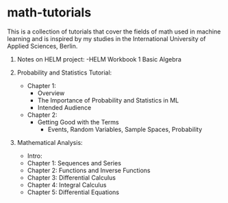 # math-tutorials
This is a collection of tutorials that cover the fields of math used in machine learning and is inspired by my studies in the International University of Applied Sciences, Berlin.

1) Notes on HELM project:
   -HELM Workbook 1 Basic Algebra

2) Probability and Statistics Tutorial:
   - Chapter 1:
      - Overview
      - The Importance of Probability and Statistics in ML
      - Intended Audience
   - Chapter 2:
      - Getting Good with the Terms
        - Events, Random Variables, Sample Spaces, Probability
3) Mathematical Analysis:
   - Intro:
   - Chapter 1: Sequences and Series
   - Chapter 2: Functions and Inverse Functions
   - Chapter 3: Differential Calculus
   - Chapter 4: Integral Calculus
   - Chapter 5: Differential Equations
   
